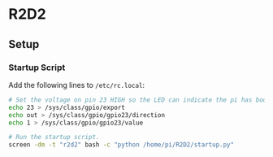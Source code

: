 # R2D2

## Setup

### Startup Script

Add the following lines to `/etc/rc.local`:
```bash
# Set the voltage on pin 23 HIGH so the LED can indicate the pi has booted up.
echo 23 > /sys/class/gpio/export
echo out > /sys/class/gpio/gpio23/direction
echo 1 > /sys/class/gpio/gpio23/value

# Run the startup script.
screen -dm -t "r2d2" bash -c "python /home/pi/R2D2/startup.py"
```
